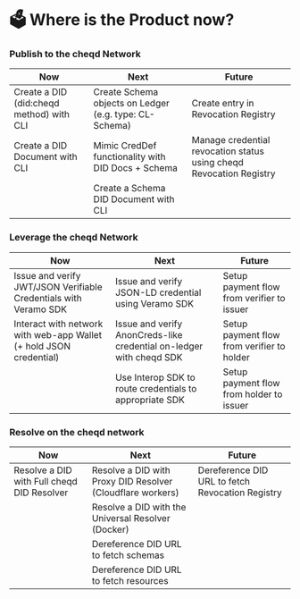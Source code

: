 # 🗳 Where is the Product now?

### Publish to the cheqd Network

| Now                                      | Next                                                   | Future                                                              |
| ---------------------------------------- | ------------------------------------------------------ | ------------------------------------------------------------------- |
| Create a DID (did:cheqd method) with CLI | Create Schema objects on Ledger (e.g. type: CL-Schema) | Create entry in Revocation Registry                                 |
| Create a DID Document with CLI           | Mimic CredDef functionality with DID Docs + Schema     | Manage credential revocation status using cheqd Revocation Registry |
|                                          | Create a Schema DID Document with CLI                  |                                                                     |

### Leverage the cheqd Network

| Now                                                                | Next                                                                | Future                                     |
| ------------------------------------------------------------------ | ------------------------------------------------------------------- | ------------------------------------------ |
| Issue and verify JWT/JSON Verifiable Credentials with Veramo SDK   | Issue and verify JSON-LD credential using Veramo SDK                | Setup payment flow from verifier to issuer |
| Interact with network with web-app Wallet (+ hold JSON credential) | Issue and verify AnonCreds-like credential on-ledger with cheqd SDK | Setup payment flow from verifier to holder |
|                                                                    | Use Interop SDK to route credentials to appropriate SDK             | Setup payment flow from holder to issuer   |

### Resolve on the cheqd network

| Now                                        | Next                                                       | Future                                           |
| ------------------------------------------ | ---------------------------------------------------------- | ------------------------------------------------ |
| Resolve a DID with Full cheqd DID Resolver | Resolve a DID with Proxy DID Resolver (Cloudflare workers) | Dereference DID URL to fetch Revocation Registry |
|                                            | Resolve a DID with the Universal Resolver (Docker)         |                                                  |
|                                            | Dereference DID URL to fetch schemas                       |                                                  |
|                                            | Dereference DID URL to fetch resources                     |                                                  |
